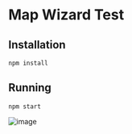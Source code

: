 # Map Wizard Test

## Installation

    npm install


## Running


    npm start


![image](https://github.com/Flicksie/map-wizard/assets/12115973/aa9eb66c-f086-43fb-8e29-14c8c035fd98)
